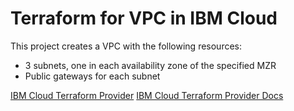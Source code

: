 # Terraform for VPC in IBM Cloud

This project creates a VPC with the following resources:
- 3 subnets, one in each availability zone of the specified MZR
- Public gateways for each subnet


[IBM Cloud Terraform Provider](https://github.com/IBM-Cloud/terraform-provider-ibm)
[IBM Cloud Terraform Provider Docs](https://ibm-cloud.github.io/tf-ibm-docs/)

